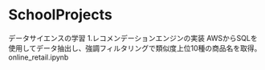 # SchoolProjects
データサイエンスの学習
1.レコメンデーションエンジンの実装
AWSからSQLを使用してデータ抽出し、強調フィルタリングで類似度上位10種の商品名を取得。
online_retail.ipynb
